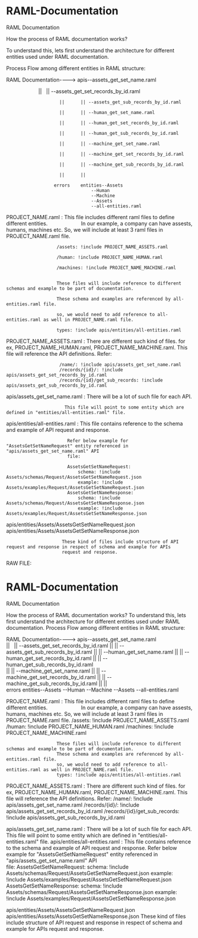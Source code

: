 # RAML-Documentation
RAML Documentation


How the process of RAML documentation works?

To understand this, lets first understand the architecture for different entities used under RAML documentation.

Process Flow among different entities in RAML structure:

RAML Documentation----> apis--assets_get_set_name.raml


                            ||      || --assets_get_set_records_by_id.raml
                        
                        ||      || --assets_get_sub_records_by_id.raml
                        
                        ||      || --human_get_set_name.raml
                        
                        ||      || --human_get_set_records_by_id.raml
                        
                        ||      || --human_get_sub_records_by_id.raml  
                        
                        ||      || --machine_get_set_name.raml
                        
                        ||      || --machine_get_set_records_by_id.raml
                        
                        ||      || --machine_get_sub_records_by_id.raml
                        
                        ||      ||                          
                        
                      errors    entities--Assets
                                    --Human
                                    --Machine
                                    --Assets
                                    --all-entities.raml


PROJECT_NAME.raml   :  This file includes different raml files to define different entities.
                       In our example, a company can have assests, humans, machines etc.
                       So, we will include at least 3 raml files in PROJECT_NAME.raml file.
                       
                       /assets: !include PROJECT_NAME_ASSETS.raml 
                       
                       /human: !include PROJECT_NAME_HUMAN.raml
                       
                       /machines: !include PROJECT_NAME_MACHINE.raml
                       

                       These files will include reference to different schemas and example to be part of documentation.
                       
                       These schema and examples are referenced by all-entities.raml file.
                       
                       so, we would need to add reference to all-entities.raml as well in PROJECT_NAME.raml file.
                       
                       types: !include apis/entities/all-entities.raml
                       

PROJECT_NAME_ASSETS.raml  : There are different such kind of files. for ex, PROJECT_NAME_HUMAN.raml, PROJECT_NAME_MACHINE.raml.
                        This file will reference the API definitions.
                        Refer:
                        
                        /name/: !include apis/assets_get_set_name.raml
                        /records/{id}/: !include apis/assets_get_set_records_by_id.raml
                        /records/{id}/get_sub_records: !include apis/assets_get_sub_records_by_id.raml


apis/assets_get_set_name.raml :  There will be a lot of such file for each API.

                          This file will point to some entity which are defined in "entities/all-entities.raml" file.
                          
apis/entities/all-entities.raml : This file contains reference to the schema and example of API request and response.

                           Refer below example for "AssetsGetSetNameRequest" entity referenced in "apis/assets_get_set_name.raml" API  
                           file:
                           
                           AssetsGetSetNameRequest:
                               schema: !include Assets/schemas/Request/AssetsGetSetNameRequest.json
                               example: !include Assets/examples/Request/AssetsGetSetNameRequest.json
                           AssetsGetSetNameResponse:
                               schema: !include Assets/schemas/Request/AssetsGetSetNameResponse.json
                               example: !include Assets/examples/Request/AssetsGetSetNameResponse.json

apis/entities/Assets/AssetsGetSetNameRequest.json
apis/entities/Assets/AssetsGetSetNameResponse.json

                         These kind of files include structure of API request and response in respect of schema and example for APIs
                         request and response.
                         
                         
                         
                         
                         
RAW FILE:

# RAML-Documentation
RAML Documentation


How the process of RAML documentation works?
To understand this, lets first understand the architecture for different entities used under RAML documentation.
Process Flow among different entities in RAML structure:

RAML Documentation----> apis--assets_get_set_name.raml
                        ||      || --assets_get_set_records_by_id.raml
                        ||      || --assets_get_sub_records_by_id.raml
                        ||      || --human_get_set_name.raml
                        ||      || --human_get_set_records_by_id.raml
                        ||      || --human_get_sub_records_by_id.raml               
                        ||      || --machine_get_set_name.raml
                        ||      || --machine_get_set_records_by_id.raml
                        ||      || --machine_get_sub_records_by_id.raml
                        ||      ||                          
                      errors    entities--Assets
                                    --Human
                                    --Machine
                                    --Assets
                                    --all-entities.raml


PROJECT_NAME.raml   :  This file includes different raml files to define different entities.
                       In our example, a company can have assests, humans, machines etc. 
                       So, we will include at least 3 raml files in PROJECT_NAME.raml file.
                       /assets: !include PROJECT_NAME_ASSETS.raml                       
                       /human: !include PROJECT_NAME_HUMAN.raml
                       /machines: !include PROJECT_NAME_MACHINE.raml

                       These files will include reference to different schemas and example to be part of documentation.
                       These schema and examples are referenced by all-entities.raml file.
                       so, we would need to add reference to all-entities.raml as well in PROJECT_NAME.raml file.
                       types: !include apis/entities/all-entities.raml

PROJECT_NAME_ASSETS.raml  : There are different such kind of files. for ex, PROJECT_NAME_HUMAN.raml, PROJECT_NAME_MACHINE.raml.
                        This file will reference the API definitions.
                        Refer:
                        /name/: !include apis/assets_get_set_name.raml
                        /records/{id}/: !include apis/assets_get_set_records_by_id.raml
                        /records/{id}/get_sub_records: !include apis/assets_get_sub_records_by_id.raml


apis/assets_get_set_name.raml :  There will be a lot of such file for each API.
                          This file will point to some entity which are defined in "entities/all-entities.raml" file.
apis/entities/all-entities.raml : This file contains reference to the schema and example of API request and response.
                           Refer below example for "AssetsGetSetNameRequest" entity referenced in "apis/assets_get_set_name.raml" API  
                           file:
                           AssetsGetSetNameRequest:
                               schema: !include Assets/schemas/Request/AssetsGetSetNameRequest.json
                               example: !include Assets/examples/Request/AssetsGetSetNameRequest.json
                           AssetsGetSetNameResponse:
                               schema: !include Assets/schemas/Request/AssetsGetSetNameResponse.json
                               example: !include Assets/examples/Request/AssetsGetSetNameResponse.json

apis/entities/Assets/AssetsGetSetNameRequest.json
apis/entities/Assets/AssetsGetSetNameResponse.json
                         These kind of files include structure of API request and response in respect of schema and example for APIs
                         request and response.
